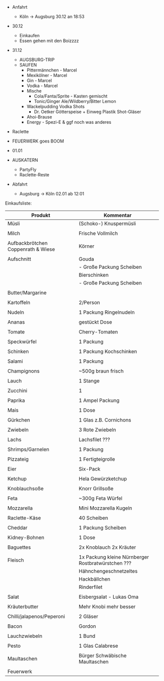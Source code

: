 - Anfahrt
    - Köln -> Augsburg
    30.12 an 18:53

- 30.12
    - Einkaufen
    - Essen gehen mit den Boizzzz

- 31.12
    - AUGSBURG-TRIP
    - SAUFEN
        - Pittermännchen - Marcel
        - Mexikölner - Marcel
        - Gin - Marcel
        - Vodka - Marcel
        - Mische
            - Cola/Fanta/Sprite - Kasten gemischt
            - Tonic/Ginger Ale/Wildberry/Bitter Lemon
        - Wackelpudding Vodka Shots
            - Dr. Oetker Götterspeise + Einweg Plastik Shot-Gläser
        - Ahoi-Brause
        - Energy - Spezi-E & ggf noch was anderes

- Raclette

- FEUERWERK goes BOOM
 
 
- 01.01
- AUSKATERN
    - PartyFly
    - Raclette-Reste


- Abfahrt
    - Augsburg -> Köln
    02.01 ab 12:01





Einkaufsliste:


| Produkt                    | Kommentar                                |
|------------------------------|----------------------------------------|
| Müsli                        | (Schoko-) Knuspermüsli                |
|                              |                                        |
| Milch                        | Frische Vollmilch                      |
|                              |                                        |
| Aufbackbrötchen Coppenrath & Wiese | Körner                           |
|                              |                                        |
| Aufschnitt                    | Gouda                                  |
|                              |   - Große Packung Scheiben             |
|                              | Bierschinken                           |
|                              |   - Große Packung Scheiben             |
|                              |                                        |
| Butter/Margarine             |                                        |
|                              |                                        |
| Kartoffeln                   | 2/Person                               |
|                              |                                        |
| Nudeln                       | 1 Packung Ringelnudeln                 |
|                              |                                        |
| Ananas                       | gestückt Dose                           |
|                              |                                        |
| Tomate                       | Cherry-Tomaten                         |
|                              |                                        |
| Speckwürfel                  | 1 Packung                              |
|                              |                                        |
| Schinken                      | 1 Packung Kochschinken                 |
|                              |                                        |
| Salami                       | 1 Packung                              |
|                              |                                        |
| Champignons                  | ~500g braun frisch                     |
|                              |                                        |
| Lauch                        | 1 Stange                               |
|                              |                                        |
| Zucchini                     | 1                                      |
|                              |                                        |
| Paprika                      | 1 Ampel Packung                        |
|                              |                                        |
| Mais                         | 1 Dose                                 |
|                              |                                        |
| Gürkchen                     | 1 Glas z.B. Cornichons                 |
|                              |                                        |
| Zwiebeln                     | 3 Rote Zwiebeln                        |
|                              |                                        |
| Lachs                        | Lachsfilet ???                         |
|                              |                                        |
| Shrimps/Garnelen             | 1 Packung                              |
|                              |                                        |
| Pizzateig                    | 1 Fertigteigrolle                      |
|                              |                                        |
| Eier                         | Six-Pack                               |
|                              |                                        |
| Ketchup                      | Hela Gewürzketchup                     |
|                              |                                        |
| Knoblauchsoße                | Knorr Grillsoße                        |
|                              |                                        |
| Feta                         | ~300g Feta Würfel                      |
|                              |                                        |
| Mozzarella                   | Mini Mozzarella Kugeln                 |
|                              |                                        |
| Raclette-Käse                | 40 Scheiben                            |
|                              |                                        |
| Cheddar                      | 1 Packung Scheiben                     |
|                              |                                        |
| Kidney-Bohnen                | 1 Dose                                 |
|                              |                                        |
| Baguettes                    | 2x Knoblauch 2x Kräuter               |
|                              |                                        |
| Fleisch                      | 1x Packung kleine Nürnberger Rostbratwürstchen ??? |
|                              | Hähnchengeschnetzeltes                  |
|                              | Hackbällchen                           |
|                              | Rinderfilet                            |
|                              |                                        |
| Salat                        | Eisbergsalat - Lukas Oma               |
|                              |                                        |
| Kräuterbutter                | Mehr Knobi mehr besser                 |
|                              |                                        |
| Chilli/jalapenos/Peperoni    | 2 Gläser                               |
|                              |                                        |
| Bacon                        | Gordon                                 |
|                              |                                        |
| Lauchzwiebeln                | 1 Bund                                 |
|                              |                                        |
| Pesto                        | 1 Glas Calabrese                       |
|                              |                                        |
| Maultaschen                  | Bürger Schwäbische Maultaschen         |
|                              |                                        |
| Feuerwerk                    |                                        |
